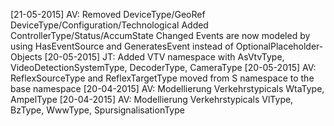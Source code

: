 [21-05-2015] AV: Removed DeviceType/GeoRef
                         DeviceType/Configuration/Technological
			     Added   ControllerType/Status/AccumState
				 Changed Events are now modeled by using HasEventSource and
				         GeneratesEvent instead of OptionalPlaceholder-Objects
[20-05-2015] JT: Added VTV namespace with AsVtvType, VideoDetectionSystemType,
             DecoderType, CameraType
[20-05-2015] AV: ReflexSourceType and ReflexTargetType moved from S namespace
             to the base namespace
[20-04-2015] AV: Modellierung Verkehrstypicals WtaType, AmpelType
[20-04-2015] AV: Modellierung Verkehrstypicals VlType, BzType, WwwType,
             SpursignalisationType